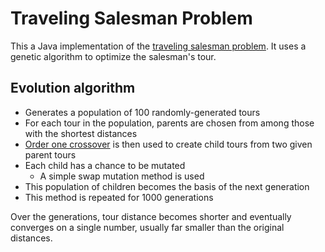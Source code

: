 # Traveling Salesman Problem
This a Java implementation of the [traveling salesman problem](https://en.wikipedia.org/wiki/Travelling_salesman_problem).
It uses a genetic algorithm to optimize the salesman's tour.

## Evolution algorithm
* Generates a population of 100 randomly-generated tours
* For each tour in the population, parents are chosen from among those with the shortest distances
* [Order one crossover](http://www.rubicite.com/Tutorials/GeneticAlgorithms/CrossoverOperators/Order1CrossoverOperator.aspx) 
is then used to create child tours from two given parent tours
* Each child has a chance to be mutated
    * A simple swap mutation method is used
* This population of children becomes the basis of the next generation
* This method is repeated for 1000 generations

Over the generations, tour distance becomes shorter and eventually converges on a single number, usually far smaller 
than the original distances.